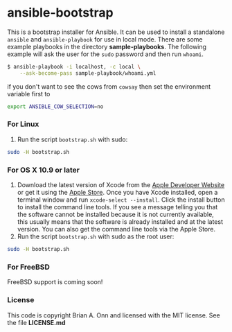 
# ansible-bootstrap

This is a bootstrap installer for Ansible.  It can be used to install a standalone `ansible` and `ansible-playbook` for use in local mode. There are some example playbooks in the directory **sample-playbooks**. The following example will ask the user for the `sudo` password and then run `whoami`. 
```bash
$ ansible-playbook -i localhost, -c local \
	--ask-become-pass sample-playbook/whoami.yml
```
if you don't want to see the cows from `cowsay` then set the environment variable first to
```bash
export ANSIBLE_COW_SELECTION=no
```

### For Linux

1. Run the script `bootstrap.sh` with sudo: 
```bash 
sudo -H bootstrap.sh
```


### For OS X 10.9 or later

1. Download the latest version of Xcode from the [Apple Developer Website](WWW) or get it using the [Apple Store](https://itunes.apple.com/us/app/xcode/id497799835).  Once you have Xcode installed, open a terminal window and run `xcode-select --install`. Click the install button to install the command line tools. If you see a message telling you that the software cannot be installed because it is not currently available, this usually means that the software is already installed and at the latest version.  You can also get the command line tools via the Apple Store.
2. Run the script `bootstrap.sh` with sudo as the root user: 
```bash 
sudo -H bootstrap.sh
```

### For FreeBSD
FreeBSD support is coming soon!

### License
This code is copyright Brian A. Onn and licensed with the MIT license. See the file **LICENSE.md**


